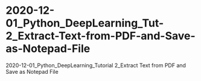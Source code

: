 # 2020-12-01_Python_DeepLearning_Tut-2_Extract-Text-from-PDF-and-Save-as-Notepad-File
2020-12-01_Python_DeepLearning_Tutorial 2_Extract Text from PDF and Save as Notepad File
